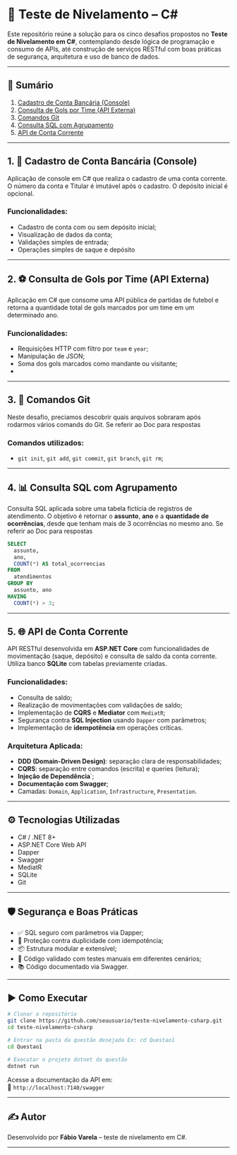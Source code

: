 
# 🧪 Teste de Nivelamento – C#

Este repositório reúne a solução para os cinco desafios propostos no **Teste de Nivelamento em C#**, contemplando desde lógica de programação e consumo de APIs, até construção de serviços RESTful com boas práticas de segurança, arquitetura e uso de banco de dados.

---

## 📌 Sumário

1. [Cadastro de Conta Bancária (Console)](#1-cadastro-de-conta-bancária-console)  
2. [Consulta de Gols por Time (API Externa)](#2-consulta-de-gols-por-time-api-externa)  
3. [Comandos Git](#3-comandos-git)  
4. [Consulta SQL com Agrupamento](#4-consulta-sql-com-agrupamento)  
5. [API de Conta Corrente](#5-api-de-conta-corrente)

---

## 1. 📘 Cadastro de Conta Bancária (Console)

Aplicação de console em C# que realiza o cadastro de uma conta corrente. O número da conta e Titular é imutável após o cadastro. O depósito inicial é opcional.

### Funcionalidades:
- Cadastro de conta com ou sem depósito inicial;
- Visualização de dados da conta;
- Validações simples de entrada;
- Operações simples de saque e depósito

---

## 2. ⚽ Consulta de Gols por Time (API Externa)

Aplicação em C# que consome uma API pública de partidas de futebol e retorna a quantidade total de gols marcados por um time em um determinado ano.

### Funcionalidades:
- Requisições HTTP com filtro por `team` e `year`;
- Manipulação de JSON;
- Soma dos gols marcados como mandante ou visitante;
- 
---

## 3. 🔧 Comandos Git

Neste desafio, preciamos descobrir quais arquivos sobraram após rodarmos vários comands do Git.
Se referir ao Doc para respostas

### Comandos utilizados:
- `git init`, `git add`, `git commit`, `git branch`, `git rm`;

---

## 4. 📊 Consulta SQL com Agrupamento

Consulta SQL aplicada sobre uma tabela fictícia de registros de atendimento. O objetivo é retornar o **assunto**, **ano** e a **quantidade de ocorrências**, desde que tenham mais de 3 ocorrências no mesmo ano.
Se referir ao Doc para respostas

```sql
SELECT 
  assunto, 
  ano, 
  COUNT(*) AS total_ocorrencias
FROM 
  atendimentos
GROUP BY 
  assunto, ano
HAVING 
  COUNT(*) > 3;
```

---

## 5. 🌐 API de Conta Corrente

API RESTful desenvolvida em **ASP.NET Core** com funcionalidades de movimentação (saque, depósito) e consulta de saldo da conta corrente. Utiliza banco **SQLite** com tabelas previamente criadas.

### Funcionalidades:
- Consulta de saldo;
- Realização de movimentações com validações de saldo;
- Implementação de **CQRS** e **Mediator** com `MediatR`;
- Segurança contra **SQL Injection** usando `Dapper` com parâmetros;
- Implementação de **idempotência** em operações críticas.

### Arquitetura Aplicada:
- **DDD (Domain-Driven Design)**: separação clara de responsabilidades;
- **CQRS**: separação entre comandos (escrita) e queries (leitura);
- **Injeção de Dependência**`;
- **Documentação com Swagger**;
- Camadas: `Domain`, `Application`, `Infrastructure`, `Presentation`.

---

## ⚙️ Tecnologias Utilizadas

- C# / .NET 8+
- ASP.NET Core Web API
- Dapper
- Swagger
- MediatR
- SQLite
- Git

---

## 🛡️ Segurança e Boas Práticas

- ✅ SQL seguro com parâmetros via Dapper;
- 🔁 Proteção contra duplicidade com idempotência;
- 📦 Estrutura modular e extensível;
- 🧪 Código validado com testes manuais em diferentes cenários;
- 📚 Código documentado via Swagger.

---

## ▶️ Como Executar

```bash
# Clonar o repositório
git clone https://github.com/seuusuario/teste-nivelamento-csharp.git
cd teste-nivelamento-csharp

# Entrar na pasta da questão desejada Ex: cd Questao1
cd Questao1

# Executar o projeto dotnet da questão
dotnet run

```

Acesse a documentação da API em:  
🔗 `http://localhost:7140/swagger`

---

## ✍️ Autor

Desenvolvido por **Fábio Varela** – teste de nivelamento em C#.

---
